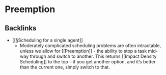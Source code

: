 # Preemption

## Backlinks
* [[§Scheduling for a single agent]]
	* Moderately complicated scheduling problems are often intractable, unless we allow for [[Preemption]] - the ability to stop a task mid-way through and switch to another. This returns [[Impact Density Scheduling]] to the top – if you get another option, and it’s better than the current one, simply switch to that.

<!-- {BearID:3A497072-7FBC-4088-939D-E6AAE976142C-3179-0000055070C26DE9} -->
